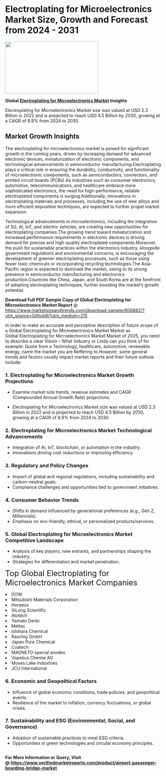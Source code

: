 <H1>Electroplating for Microelectronics Market Size, Growth and Forecast from 2024 - 2031</H1><img class="aligncenter size-medium wp-image-584254" src="https://thirdeyenews.in/wp-content/uploads/2024/09/Global-Market-Research-300x168.jpeg" alt="" width="300" height="168" /><p><strong>Global&nbsp;<a href="https://www.marketsizeandtrends.com/download-sample/606882/?utm_source=Github8j?utm_medium=215">Electroplating for Microelectronics Market</a> Insights</strong></p><p>Electroplating for Microelectronics Market size was valued at USD 2.3 Billion in 2022 and is projected to reach USD 4.5 Billion by 2030, growing at a CAGR of 8.9% from 2024 to 2030.</p><p><h2>Market Growth Insights</h2> <p>The electroplating for microelectronics market is poised for significant growth in the coming years, driven by increasing demand for advanced electronic devices, miniaturization of electronic components, and technological advancements in semiconductor manufacturing.Electroplating plays a critical role in ensuring the durability, conductivity, and functionality of microelectronic components, such as semiconductors, connectors, and printed circuit boards (PCBs).As industries such as consumer electronics, automotive, telecommunications, and healthcare embrace more sophisticated electronics, the need for high-performance, reliable electroplated components is surging.Additionally, innovations in electroplating materials and processes, including the use of new alloys and more efficient deposition techniques, are expected to further propel market expansion.</p> <p>Technological advancements in microelectronics, including the integration of 5G, AI, IoT, and electric vehicles, are creating new opportunities for electroplating companies.The growing trend toward miniaturization and increased performance requirements in electronic devices is driving demand for precise and high-quality electroplated components.Moreover, the push for sustainable practices within the electronics industry, alongside government regulations and environmental concerns, is encouraging the development of greener electroplating processes, such as those using fewer toxic chemicals or incorporating recycling technologies.The Asia-Pacific region is expected to dominate the market, owing to its strong presence in semiconductor manufacturing and electronics production.Countries like China, Japan, and South Korea are at the forefront of adopting electroplating techniques, further boosting the market’s growth potential.</p> <p><span class=""><strong>Download Full PDF Sample Copy of Global Electroplating for Microelectronics Market Report</strong> @ <a href="https://www.marketsizeandtrends.com/download-sample/606882/?utm_source=Github8j?utm_medium=215" target="_blank">https://www.marketsizeandtrends.com/download-sample/606882/?utm_source=Github8j?utm_medium=215</a></span></p><p>In order to make an accurate and perceptive description of future scope of a Global&nbsp;Electroplating for Microelectronics Market Market as Global&nbsp;Electroplating for Microelectronics Market Market of 2025, you need to describe a clear Vision &ndash; What Industry or Linda can you think of for example: Quote from a Technology, healthcare, automotive, renewable energy, name the market you are Reffering to.However, some general trends and factors usually impact market reports and their future outlook include:</p><h3>1.&nbsp;<strong>Electroplating for Microelectronics Market Growth Projections</strong></h3><ul><li>Examine market size trends, revenue estimates and CAGR (Compounded Annual Growth Rate) projections.</li><li><p>Electroplating for Microelectronics Market size was valued at USD 2.3 Billion in 2022 and is projected to reach USD 4.5 Billion by 2030, growing at a CAGR of 8.9% from 2024 to 2030.</p></li></ul><h3>2.&nbsp;<strong>Electroplating for Microelectronics Market Technological Advancements</strong></h3><ul><li>Integration of AI, IoT, blockchain, or automation in the industry.</li><li>Innovations driving cost reductions or improving efficiency.</li></ul><h3>3.&nbsp;<strong>Regulatory and Policy Changes</strong></h3><ul><li>Impact of global and regional regulations, including sustainability and carbon-neutral goals.</li><li>Compliance challenges and opportunities tied to government initiatives.</li></ul><h3>4.&nbsp;<strong>Consumer Behavior Trends</strong></h3><ul><li>Shifts in demand influenced by generational preferences (e.g., Gen Z, Millennials).</li><li>Emphasis on eco-friendly, ethical, or personalized products/services.</li></ul><h3>5.&nbsp;<strong>Global Electroplating for Microelectronics Market Competitive Landscape</strong></h3><ul><li>Analysis of key players, new entrants, and partnerships shaping the industry.</li><li>Strategies for differentiation and market penetration.</li></ul><p data-pm-slice="1 1 []"><span style="color: inherit; font-family: inherit; font-size: 25px;">Top Global Electroplating for Microelectronics Market Companies</span></p><div class="" data-test-id=""><p><li>DOW</li><li> Mitsubishi Materials Corporation</li><li> Heraeus</li><li> XiLong Scientific</li><li> Atotech</li><li> Yamato Denki</li><li> Meltex</li><li> Ishihara Chemical</li><li> Raschig GmbH</li><li> Japan Pure Chemical</li><li> Coatech</li><li> MAGNETO special anodes</li><li> Vopelius Chemie AG</li><li> Moses Lake Industries</li><li> JCU International</li></p></div><h3>6.&nbsp;<strong>Economic and Geopolitical Factors</strong></h3><ul><li>Influence of global economic conditions, trade policies, and geopolitical events.</li><li>Resilience of the market to inflation, currency fluctuations, or global crises.</li></ul><h3>7.&nbsp;<strong>Sustainability and ESG (Environmental, Social, and Governance)</strong></h3><ul><li>Adoption of sustainable practices to meet ESG criteria.</li><li>Opportunities in green technologies and circular economy principles.</li></ul><h2><strong style="font-size: 14px;">For More Information or Query, Visit @&nbsp;</strong><a style="background-color: #ffffff; font-size: 14px;" href="https://www.marketsizeandtrends.com/report/electroplating-for-microelectronics-market/" target="_blank">https://www.verifiedmarketreports.com/product/airport-passenger-boarding-bridge-market</a></h2>
